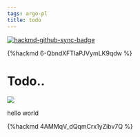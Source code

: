```yaml
---
tags: argo-pl
title: todo
---
```


[![hackmd-github-sync-badge](https://hackmd.io/u8iAyzZ0SGahQdbVzYpfoQ/badge)](https://hackmd.io/u8iAyzZ0SGahQdbVzYpfoQ)


{%hackmd 6-QbndXFTIaPJVymLK9qdw %}

# Todo..
![](https://i.imgur.com/EwDKF8N.png)

hello
world

{%hackmd 4AMMqV_dQqmCrx1yZibv7Q %}
